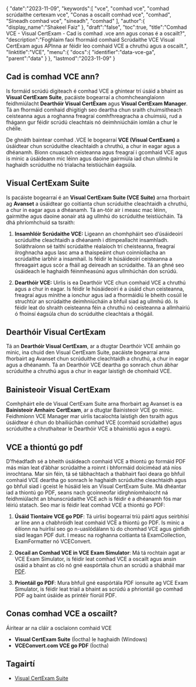 {
   "date":"2023-11-09",
   "keywords":[
"vce",
"comhad vce",
"comhad scrúdaithe certexam vce",
"Conas a oscailt comhad vce",
"comhad",
"Síneadh comhad vce",
"síneadh",
"comhad"
],
   "author":{
      "display_name":"Shakeel Faiz"
},
   "draft":"false",
   "toc":true,
   "title":"Comhad VCE - Visual CertExam - Cad is comhad .vce ann agus conas é a oscailt?",
   "description":"Foghlaim faoi fhormáid comhaid Scrúdaithe VCE Visual CertExam agus APInna ar féidir leo comhaid VCE a chruthú agus a oscailt.",
   "linktitle":"VCE",
   "menu":{
      "docs":{
         "identifier":"data-vce-ga",
         "parent":"data"
}
},
   "lastmod":"2023-11-09"
}

## Cad is comhad VCE ann?

Is formáid scrúdú digiteach é comhad VCE a ghintear trí úsáid a bhaint as **Visual CertExam Suite**, pacáiste bogearraí a chomhcheanglaíonn feidhmiúlacht **Dearthóir Visual CertExam** agus **Visual CertExam Manager**. Tá an fhormáid comhaid dhigitigh seo deartha chun sraith chuimsitheach ceisteanna agus a roghanna freagraí comhfhreagracha a chuimsiú, rud a fhágann gur féidir scrúdú cleachtais nó deimhniúcháin iomlán a chur le chéile.

De ghnáth baintear comhad .VCE le bogearraí **VCE (Visual CertExam)** a úsáidtear chun scrúduithe cleachtaidh a chruthú, a chur in eagar agus a dhéanamh. Bíonn cnuasach ceisteanna agus freagraí i gcomhaid VCE agus is minic a úsáideann mic léinn agus daoine gairmiúla iad chun ullmhú le haghaidh scrúduithe nó trialacha teistiúcháin éagsúla.

## Visual CertExam Suite

Is pacáiste bogearraí é an **Visual CertExam Suite (VCE Suite)** arna fhorbairt ag **Avanset** a úsáidtear go coitianta chun scrúduithe cleachtaidh a chruthú, a chur in eagar agus a dhéanamh. Tá an-tóir air i measc mac léinn, gairmithe agus daoine aonair atá ag ullmhú do scrúduithe teistiúcháin. Tá dhá phríomhchuid sa tsraith:

1.  **Insamhlóir Scrúdaithe VCE:** Ligeann an chomhpháirt seo d’úsáideoirí scrúduithe cleachtaidh a dhéanamh i dtimpeallacht insamhladh. Soláthraíonn sé taithí scrúdaithe réalaíoch trí cheisteanna, freagraí ilroghnacha agus lasc ama a thaispeáint chun coinníollacha an scrúdaithe iarbhír a insamhail. Is féidir le húsáideoirí ceisteanna a fhreagairt agus scór a fháil ag deireadh an scrúdaithe. Tá an ghné seo úsáideach le haghaidh féinmheasúnú agus ullmhúchán don scrúdú.
    
2.  **Dearthóir VCE:** Uirlis is ea Dearthóir VCE chun comhaid VCE a chruthú agus a chur in eagar. Is féidir le húsáideoirí é a úsáid chun ceisteanna, freagraí agus mínithe a ionchur agus iad a fhormáidiú le bheith cosúil le struchtúr an scrúdaithe deimhniúcháin a bhfuil siad ag ullmhú dó. Is féidir leat do shraith ceisteanna féin a chruthú nó ceisteanna a allmhairiú ó fhoinsí éagsúla chun do scrúduithe cleachtais a thógáil.

## Dearthóir Visual CertExam

Tá an **Dearthóir Visual CertExam**, ar a dtugtar Dearthóir VCE amháin go minic, ina chuid den Visual CertExam Suite, pacáiste bogearraí arna fhorbairt ag Avanset chun scrúduithe cleachtaidh a chruthú, a chur in eagar agus a dhéanamh. Tá an Dearthóir VCE deartha go sonrach chun ábhar scrúduithe a chruthú agus a chur in eagar laistigh de chomhaid VCE.

## Bainisteoir Visual CertExam

Comhpháirt eile de Visual CertExam Suite arna fhorbairt ag Avanset is ea **Bainisteoir Amhairc CertExam**, ar a dtugtar Bainisteoir VCE go minic. Feidhmíonn VCE Manager mar uirlis tacaíochta laistigh den tsraith agus úsáidtear é chun do bhailiúchán comhad VCE (comhaid scrúdaithe) agus scrúduithe a chruthaítear le Dearthóir VCE a bhainistiú agus a eagrú.

## VCE a thiontú go pdf

D’fhéadfadh sé a bheith úsáideach comhaid VCE a thiontú go formáid PDF más mian leat d’ábhar scrúdaithe a roinnt i bhformáid doiciméad atá níos inrochtana. Mar sin féin, tá sé tábhachtach a thabhairt faoi deara go bhfuil comhaid VCE deartha go sonrach le haghaidh scrúduithe cleachtaidh agus go bhfuil siad i gceist le húsáid leis an Visual CertExam Suite. Má dhéantar iad a thiontú go PDF, seans nach gcoinneofar idirghníomhaíocht ná feidhmiúlacht an bhunscrúdaithe VCE ach is féidir é a dhéanamh fós mar léiriú statach. Seo mar is féidir leat comhad VCE a thiontú go PDF:

1.  **Úsáid Tiontaire VCE go PDF**: Tá uirlisí bogearraí tríú páirtí agus seirbhísí ar líne ann a chabhróidh leat comhaid VCE a thiontú go PDF. Is minic a éilíonn na huirlisí seo go n-uaslódálann tú do chomhad VCE agus ginfidh siad leagan PDF duit. I measc na roghanna coitianta tá ExamCollection, ExamFormatter nó VCEConvert.
    
2.  **Oscail an Comhad VCE in VCE Exam Simulator**: Má tá rochtain agat ar VCE Exam Simulator, is féidir leat comhad VCE a oscailt agus ansin úsáid a bhaint as cló nó gné easpórtála chun an scrúdú a shábháil mar [PDF](/pdf/).

3.  **Priontáil go PDF**: Mura bhfuil gné easpórtála PDF ionsuite ag VCE Exam Simulator, is féidir leat triail a bhaint as scrúdú a phriontáil go comhad PDF ag baint úsáide as printéir fíorúil PDF. 

## Conas comhad VCE a oscailt?

Áirítear ar na cláir a osclaíonn comhaid VCE

- **Visual CertExam Suite** (Íoctha) le haghaidh (Windows)
- **VCEConvert.com VCE go PDF** (Íoctha)

## Tagairtí
* [Visual CertExam Suite](https://www.avanset.com/products/visual-certexam-suite.html)
